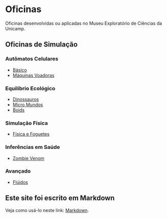 # Oficinas

Oficinas desenvolvidas ou aplicadas no Museu Exploratório de Ciências da Unicamp.

## Oficinas de Simulação

### Autômatos Celulares
* [Básico](simula/automatos/)
* [Máquinas Voadoras](https://bit.ly/museu-fly2)

### Equilíbrio Ecológico
* [Dinossauros](simula/dinossauros/)
* [Micro Mundos](https://bit.ly/museu-micro)
* [Boids](https://bit.ly/museu-boids)

### Simulação Física
* [Física e Foguetes](https://bit.ly/museu-foguetes)

### Inferências em Saúde
* [Zombie Venom](https://bit.ly/museu-zumbi)

### Avançado
* [Flúidos](simula/automatos/)

## Este site foi escrito em Markdown

Veja como usá-lo neste link: [Markdown](docs/).

